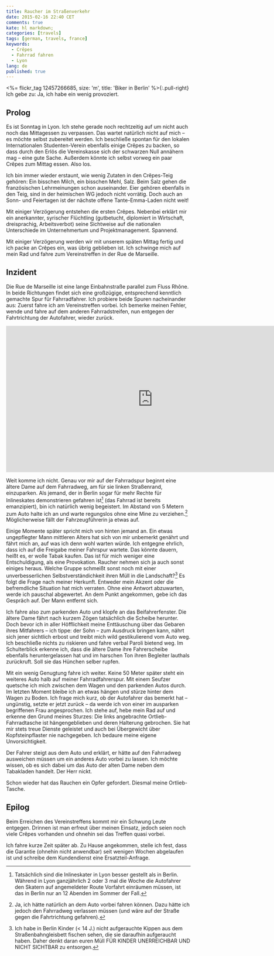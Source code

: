 ```yaml
---
title: Raucher im Straßenverkehr
date: 2015-02-16 22:40 CET
comments: true
kate: hl markdown;
categories: [travels]
tags: [german, travels, france]
keywords:
  - Crêpes
  - Fahrrad fahren
  - Lyon
lang: de
published: true
---
```


<%= flickr_tag 12457266685, size: 'm', title: 'Biker in Berlin' %>{:.pull-right}
Ich gebe zu: Ja, ich habe ein wenig provoziert.

## Prolog

Es ist Sonntag in Lyon. Ich stehe gerade noch rechtzeitig auf um nicht auch noch
das Mittagessen zu verpassen. Das wartet natürlich nicht auf mich – es möchte selbst
zubereitet werden. Ich beschließe spontan für den lokalen Internationalen Studenten-Verein
ebenfalls einige Crêpes zu backen, so dass durch den Erlös die Vereinskasse sich
der schwarzen Null annähern mag – eine gute Sache. Außerdem könnte ich selbst
vorweg ein paar Crêpes zum Mittag essen. Also los.

<!--more-->

Ich bin immer wieder erstaunt, wie wenig Zutaten in den Crêpes-Teig gehören: Ein
bisschen Milch, ein bisschen Mehl, Salz. Beim Salz gehen die französischen Lehrmeinungen
schon auseinander. Eier gehören ebenfalls in den Teig, sind in der heimischen WG
jedoch nicht vorrätig. Doch auch an Sonn- und Feiertagen ist der nächste offene
Tante-Emma-Laden nicht weit!

Mit einiger Verzögerung entstehen die ersten Crêpes. Nebenbei erklärt mir ein
anerkannter, syrischer Flüchtling (gutbetucht, diplomiert in Wirtschaft, dreisprachig,
Arbeitsverbot) seine Sichtweise auf die nationalen Unterschiede im Unternehmertum
und Projektmanagement. Spannend.

Mit einiger Verzögerung werden wir mit unserem späten Mittag fertig und ich packe
an Crêpes ein, was übrig geblieben ist. Ich schwinge mich auf mein Rad und fahre zum
Vereinstreffen in der Rue de Marseille.

## Inzident

Die Rue de Marseille ist eine lange Einbahnstraße parallel zum Fluss Rhône. In beide
Richtungen findet sich eine großzügige, entsprechend kenntlich gemachte Spur für
Fahrradfahrer. Ich probiere beide Spuren nacheinander aus: Zuerst fahre ich am
Vereinstreffen vorbei. Ich bemerke meinen Fehler, wende und fahre auf dem anderen
Fahrradstreifen, nun entgegen der Fahrtrichtung der Autofahrer, wieder zurück.

<iframe src="https://www.google.com/maps/embed?pb=!1m0!3m2!1sde!2sde!4v1423996500038!6m8!1m7!1s9t5x4w5bkgDD7fRvSFHu-g!2m2!1d45.747642!2d4.837344!3f40.66098962896328!4f-7.3730044820476195!5f0.7820865974627469" width="800" height="400" frameborder="0" style="border:0"></iframe>

Weit komme ich nicht. Genau vor mir auf der Fahrradspur beginnt eine ältere Dame
auf dem Fahrradweg, am für sie linken Straßenrand, einzuparken. Als jemand, der in
Berlin sogar für mehr Rechte für Inlineskates demonstrieren gefahren ist[^1]
(das Fahrrad ist bereits emanzipiert), bin ich natürlich wenig begeistert. Im
Abstand von 5 Metern zum Auto halte ich an und warte regungslos ohne eine Mine
zu verziehen.[^2] Möglicherweise fällt der Fahrzeugführerin ja etwas auf.

Einige Momente später spricht mich von hinten jemand an. Ein etwas ungepflegter
Mann mittleren Alters hat sich von mir unbemerkt genährt und fährt mich an, auf
was ich denn wohl warten würde. Ich entgegne ehrlich, dass ich auf die Freigabe
meiner Fahrspur wartete. Das könnte dauern, heißt es, er wolle Tabak kaufen. Das
ist für mich weniger eine Entschuldigung, als eine Provokation. Raucher nehmen sich
ja auch sonst einiges heraus. Welche Gruppe schmeißt sonst noch mit einer
unverbesserlichen Selbstverständichkeit ihren Müll in die Landschaft?[^3]
Es folgt die Frage nach meiner Herkunft. Entweder mein Akzent oder die befremdliche
Situation hat mich verraten. Ohne eine Antwort abzuwarten, werde ich pauschal
abgewertet. An dem Punkt angekommen, gebe ich das Gespräch auf. Der Mann entfernt
sich.

Ich fahre also zum parkenden Auto und klopfe an das Beifahrerfenster. Die ältere
Dame fährt nach kurzem Zögen tatsächlich die Scheibe herunter. Doch bevor ich in
aller Höfflichkeit meine Enttäuschung über das Gebaren ihres Mitfahrers – ich tippe:
der Sohn – zum Ausdruck bringen kann, nährt sich jener sichtlich erbost und treibt
mich wild gestikulierend vom Auto weg. Ich beschließe nichts zu riskieren und
fahre verbal Paroli bietend weg. Im Schulterblick erkenne ich, dass die ältere Dame
ihre Fahrerscheibe ebenfalls heruntergelassen hat und im harschen Ton ihren Begleiter
lauthals zurückruft. Soll sie das Hünchen selber rupfen.

Mit ein wenig Genugtung fahre ich weiter. Keine 50 Meter später steht ein weiteres
Auto halb auf meiner Fahrradfahrerspur. Mit einem Seufzer quetsche ich mich zwischen dem
Wagen und den parkenden Autos durch. Im letzten Moment bleibe ich an etwas hängen
und stürze hinter dem Wagen zu Boden. Ich frage mich kurz, ob der Autofahrer das
bemerkt hat – ungünstig, setzte er jetzt zurück – da werde ich von einer im ausparken
begriffenen Frau angesprochen. Ich stehe auf, hebe mein Rad auf und erkenne den
Grund meines Sturzes: Die links angebrachte Ortlieb-Fahrradtasche ist hängengeblieben
und deren Halterung gebrochen. Sie hat mir stets treue Dienste geleistet und auch
bei Übergewicht über Kopfsteinpflaster nie nachgegeben. Ich bedaure meine eigene
Unvorsichtigkeit.

Der Fahrer steigt aus dem Auto und erklärt, er hätte auf den Fahrradweg ausweichen
müssen um ein anderes Auto vorbei zu lassen. Ich möchte wissen, ob es sich
dabei um das Auto der alten Dame neben dem Tabakladen handelt. Der Herr nickt.

Schon wieder hat das Rauchen ein Opfer gefordert. Diesmal meine Ortlieb-Tasche.

## Epilog

Beim Erreichen des Vereinstreffens kommt mir ein Schwung Leute entgegen. Drinnen
ist man erfreut über meinen Einsatz, jedoch seien noch viele Crêpes vorhanden
und ohnehin sei das Treffen quasi vorbei.

Ich fahre kurze Zeit später ab. Zu Hause angekommen, stelle ich fest, dass die Garantie
(ohnehin nicht anwendbar) seit wenigen Wochen abgelaufen ist und schreibe dem
Kundendienst eine Ersatzteil-Anfrage.

[^1]: Tatsächlich sind die Inlineskater in Lyon besser gestellt als in Berlin.
      Während in Lyon ganzjährlich 2 oder 3 mal die Woche die Autofahrer den Skatern
      auf angemeldeter Route Vorfahrt einräumen müssen, ist das in Berlin nur an
      12 Abenden im Sommer der Fall.

[^2]: Ja, ich hätte natürlich an dem Auto vorbei fahren können. Dazu hätte ich jedoch
      den Fahrradweg verlassen müssen (und wäre auf der Straße gegen die Fahrtrichtung gefahren).

[^3]: Ich habe in Berlin Kinder (< 14 J.) nicht aufgerauchte Kippen aus dem
      Straßenbahngleisbett fischen sehen, die sie daraufhin aufgeraucht haben.
      Daher denkt daran euren Müll FÜR KINDER UNERREICHBAR UND NICHT SICHTBAR zu
      entsorgen.
